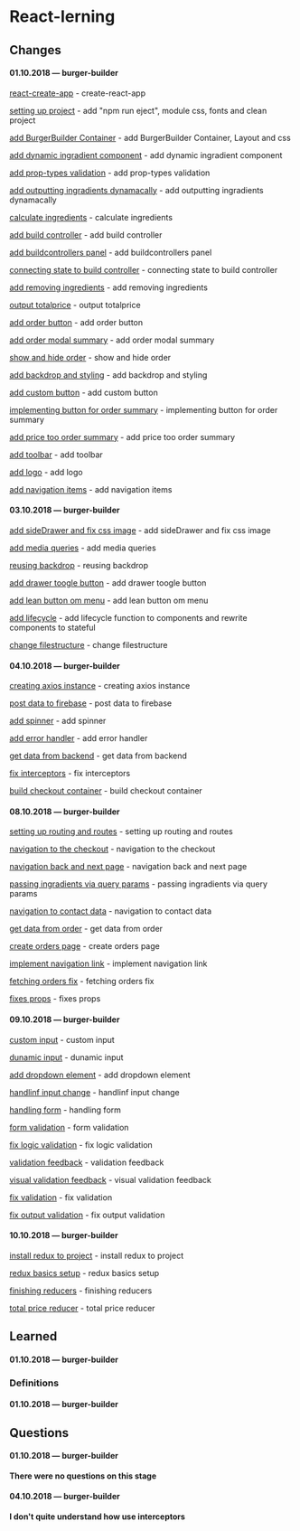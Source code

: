 # React-lerning

## Changes

#### 01.10.2018 — burger-builder
[react-create-app](https://github.com/Mikele11/React-lerning/commit/9a1ae851517f8581694737e991cd4b65f0dc2eb5) - create-react-app

[setting up project](https://github.com/Mikele11/React-lerning/commit/dd356804e0f0a12c9f4d25e99670229d27340882) - add "npm run eject", module css, fonts and clean project

[add BurgerBuilder Container](https://github.com/Mikele11/React-lerning/commit/9c68e1a98f2de64d15b287f7303b7d85fd2f2bb5) - add BurgerBuilder Container, Layout and css

[add dynamic ingradient component](https://github.com/Mikele11/React-lerning/commit/9e0d69043c77939fc3b94e19fb0e327f0f9310d7) - add dynamic ingradient component

[add prop-types validation](https://github.com/Mikele11/React-lerning/commit/adcb9ce1cf5ac3b2961f3cf2d8f6840af462821a) - add prop-types validation

[add outputting ingradients dynamacally](https://github.com/Mikele11/React-lerning/commit/da9adb690ed2eef871fd13360989b1e1198996c5) - add outputting ingradients dynamacally

[calculate ingredients](https://github.com/Mikele11/React-lerning/commit/df201e71682ea38928a079d3965c9d772ff27ec4) - calculate ingredients

[add build controller](https://github.com/Mikele11/React-lerning/commit/463483d24d87de7f7a2c170e59cb14a5bf0cd315) - add build controller

[add buildcontrollers panel](https://github.com/Mikele11/React-lerning/commit/50f6b0397a5864336cf42a7ebcaa97ff691584ec) - add buildcontrollers panel

[connecting state to build controller](https://github.com/Mikele11/React-lerning/commit/7d412272b92537864667c946b33a5d5d0f121a1c) - connecting state to build controller

[add removing ingredients](https://github.com/Mikele11/React-lerning/commit/0044e44dcbee84f1afe9449f81b1e3114272451c) - add removing ingredients

[output totalprice](https://github.com/Mikele11/React-lerning/commit/7db673224be64c515795e8de683389805cb8931f) - output totalprice

[add order button](https://github.com/Mikele11/React-lerning/commit/ab85c3e45f6ed5730f6ce6a723e92dd82afeed19) - add order button

[add order modal summary](https://github.com/Mikele11/React-lerning/commit/bcb4ae8a6c9f45ec0dcf71bcf2a6d1570bf10614) - add order modal summary

[show and hide order](https://github.com/Mikele11/React-lerning/commit/ef618edef093fb93346b2788e21930a08615c2fe) - show and hide order

[add backdrop and styling](https://github.com/Mikele11/React-lerning/commit/40087236abf0e262a3048b91a05c8bf1c7186f1c) - add backdrop and styling

[add custom button](https://github.com/Mikele11/React-lerning/commit/06c037950beb0ec874d40fa4140a86c38d37c087) - add custom button

[implementing button for order summary](https://github.com/Mikele11/React-lerning/commit/58c5f56121e93e11b62f421fc468c250970f3a2d) - implementing button for order summary

[add price too order summary](https://github.com/Mikele11/React-lerning/commit/5b458230e97fa58653cf71d41223d2d41a064cd3) - add price too order summary

[add toolbar](https://github.com/Mikele11/React-lerning/commit/94389e9ed6e82ec99a757b12a46537e8af3ddfb1) - add toolbar

[add logo](https://github.com/Mikele11/React-lerning/commit/68f0206181467eb1fdae14f9a06b25ed55d3c187) - add logo

[add navigation items](https://github.com/Mikele11/React-lerning/commit/673b7e951c4e331d32f55a23e571dde11920a825) - add navigation items

#### 03.10.2018 — burger-builder
[add sideDrawer and fix css image](https://github.com/Mikele11/React-lerning/commit/881e17fe0f1ab9a6f7a9eaad5f84f13a326933a2) - add sideDrawer and fix css image

[add media queries](https://github.com/Mikele11/React-lerning/commit/7db1ea74bc48b402e77b92c2a5ccd863396a04a7) - add media queries

[reusing backdrop](https://github.com/Mikele11/React-lerning/commit/308aa63d31f8fb8fe28be2b81d2bcf6abea99056) - reusing backdrop

[add drawer toogle button](https://github.com/Mikele11/React-lerning/commit/7e4cf21e105391843f9890c8c1c7e811d7814f67) - add drawer toogle button

[add lean button om menu](https://github.com/Mikele11/React-lerning/commit/5a80757804f8f39fdc50905a81370919b321eaee) - add lean button om menu

[add lifecycle](https://github.com/Mikele11/React-lerning/commit/92505a1f17d23a8335cb7ddeb87b93d5f9a012b0) - add lifecycle function to components and rewrite components to stateful

[change filestructure](https://github.com/Mikele11/React-lerning/commit/1b05e4a5f20311dfb674f8a6f63d9377136af4d4) - change filestructure

#### 04.10.2018 — burger-builder
[creating axios instance](https://github.com/Mikele11/React-lerning/commit/1e36169d9ad3f1e17603b72ca7e0e0d6520f7930) - creating axios instance

[post data to firebase](https://github.com/Mikele11/React-lerning/commit/2964468e07c64fdc11854ce6a86147184fb141b4) - post data to firebase

[add spinner](https://github.com/Mikele11/React-lerning/commit/db43080d4c836b7659e6c595813929be90308705) - add spinner

[add error handler](https://github.com/Mikele11/React-lerning/commit/f8bfb253f67c5b104dac14f9e8bb251fed293776) - add error handler

[get data from backend](https://github.com/Mikele11/React-lerning/commit/4ed39ed6b5134a822c85c0300bf95fd56e2568df) - get data from backend

[fix interceptors](https://github.com/Mikele11/React-lerning/commit/772ef8b2177945bc21452c7dbd7e5e77d4e869ee) - fix interceptors

[build checkout container](https://github.com/Mikele11/React-lerning/commit/3cb727f5d8cba228d1db1370a9ac3678ec236dc3) - build checkout container

#### 08.10.2018 — burger-builder
[setting up routing and routes](https://github.com/Mikele11/React-lerning/commit/c8ee265ea2a7b81ab9e93d62bcdb0b200a6a96ec) - setting up routing and routes

[navigation to the checkout](https://github.com/Mikele11/React-lerning/commit/857d321dae14963f16d071a0da944ae30b8cc329) - navigation to the checkout

[navigation back and next page](https://github.com/Mikele11/React-lerning/commit/740ae1815554403f10c8820ea3e9b961d01246b1) - navigation back and next page

[passing ingradients via query params](https://github.com/Mikele11/React-lerning/commit/258d1fdd726b30b63dcd927fc32fa8e68268ea90) - passing ingradients via query params

[navigation to contact data](https://github.com/Mikele11/React-lerning/commit/73c6e1b4d249dc207c8b54b9cb4506871369393c) - navigation to contact data

[get data from order](https://github.com/Mikele11/React-lerning/commit/8c3e7f34ef4f801a6daf43c68a91ad3589cac49c) - get data from order

[create orders page](https://github.com/Mikele11/React-lerning/commit/de29691b01bf46b22394eef414db499565fcb561) - create orders page

[implement navigation link](https://github.com/Mikele11/React-lerning/commit/48e381a388fa044053329a08e6c664ef903ebcfe) - implement navigation link

[fetching orders fix](https://github.com/Mikele11/React-lerning/commit/1652b260d4e93f210360bbb69d8c39f3d6fbd1cc) - fetching orders fix

[fixes props](https://github.com/Mikele11/React-lerning/commit/2cc8059beee9f838edf5a0aaf7965de1743fe3c3) - fixes props

#### 09.10.2018 — burger-builder
[custom input](https://github.com/Mikele11/React-lerning/commit/2ebdd7c53bd111b7573ba4ceb6d1a335c27f2904) - custom input

[dunamic input](https://github.com/Mikele11/React-lerning/commit/515fa83a007782498eaacaaccab5b43ca755d811) - dunamic input

[add dropdown element](https://github.com/Mikele11/React-lerning/commit/5aaadeb741602d9bf1960a4b3508cc1ac02854e9) - add dropdown element

[handlinf input change](https://github.com/Mikele11/React-lerning/commit/6c2bda25a4725e9bc7a33776ba045d264a7e6af3) - handlinf input change

[handling form](https://github.com/Mikele11/React-lerning/commit/3b38a38e56fef5d19a261332f9b4c3905b2ea09f) - handling form

[form validation](https://github.com/Mikele11/React-lerning/commit/6d089bcf1a1ae41f4fdde487eb7656b1fe7d7401) - form validation

[fix logic validation](https://github.com/Mikele11/React-lerning/commit/8b1c3325144459c04dd70ecc6501040930954c56) - fix logic validation

[validation feedback](https://github.com/Mikele11/React-lerning/commit/8991df5de91d20b9ea0e846092406c8314c58471) - validation feedback

[visual validation feedback](https://github.com/Mikele11/React-lerning/commit/a5f1e46607f6abff1e1dafb560a9a096d2cddb33) - visual validation feedback

[fix validation](https://github.com/Mikele11/React-lerning/commit/ae190c458b9ebddc43402cefc28740072ceebecd) - fix validation

[fix output validation](https://github.com/Mikele11/React-lerning/commit/82ebcf51eef3ac60effed9b4e463e273ce7755d4) - fix output validation

#### 10.10.2018 — burger-builder

[install redux to project](https://github.com/Mikele11/React-lerning/commit/94d8699f6bf90eafe3ae91617bcefc944b068c89) - install redux to project

[redux basics setup](https://github.com/Mikele11/React-lerning/commit/1b798f8f88554ccedf2bacb50c51078a3e11e250) - redux basics setup

[finishing reducers](https://github.com/Mikele11/React-lerning/commit/ef75addfdc3cfdab536220df80a6feda9e99a573) - finishing reducers

[total price reducer](https://github.com/Mikele11/React-lerning/commit/dca932aff079d0ad4891754169390d0d46c19c9e) - total price reducer

## Learned

#### 01.10.2018 — burger-builder


### Definitions

#### 01.10.2018 — burger-builder


## Questions

#### 01.10.2018 — burger-builder

**There were no questions on this stage**

#### 04.10.2018 — burger-builder

**I don't quite understand how use interceptors**


